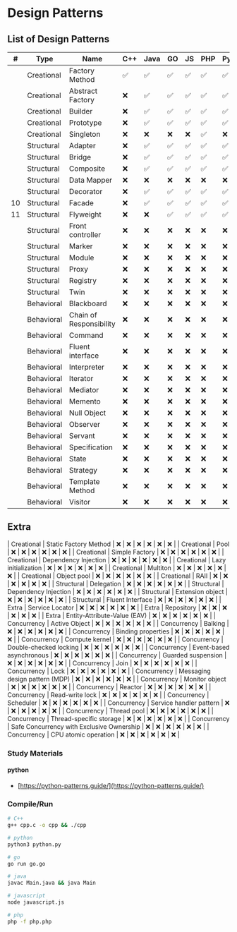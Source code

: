 # Design Patterns

## List of Design Patterns

|  # | Type        | Name                                      | C++ | Java | GO | JS | PHP | Python |
|----|-------------|-------------------------------------------|-----|------|----|----|-----|--------|
|    | Creational  | Factory Method                            | ✅  | ✅   | ✅ | ✅ | ✅  | ✅     |
|    | Creational  | Abstract Factory                          | ❌  | ✅   | ✅ | ✅ | ✅  | ✅     |
|    | Creational  | Builder                                   | ❌  | ✅   | ✅ | ✅ | ✅  | ✅     |
|    | Creational  | Prototype                                 | ❌  | ✅   | ✅ | ✅ | ✅  | ✅     |
|    | Creational  | Singleton                                 | ❌  | ❌   | ❌ | ❌ | ✅  | ❌     |
|    | Structural  | Adapter                                   | ❌  | ✅   | ✅ | ✅ | ✅  | ✅     |
|    | Structural  | Bridge                                    | ❌  | ✅   | ✅ | ✅ | ✅  | ✅     |
|    | Structural  | Composite                                 | ❌  | ✅   | ✅ | ✅ | ✅  | ✅     |
|    | Structural  | Data Mapper                               | ❌  | ❌   | ❌ | ❌ | ❌  | ❌     |
|    | Structural  | Decorator                                 | ❌  | ✅   | ✅ | ✅ | ✅  | ✅     |
| 10 | Structural  | Facade                                    | ❌  | ✅   | ✅ | ✅ | ✅  | ✅     |
| 11 | Structural  | Flyweight                                 | ❌  | ❌   | ✅ | ✅ | ✅  | ✅     |
|    | Structural  | Front controller                          | ❌  | ❌   | ❌ | ❌ | ❌  | ❌     |
|    | Structural  | Marker                                    | ❌  | ❌   | ❌ | ❌ | ❌  | ❌     |
|    | Structural  | Module                                    | ❌  | ❌   | ❌ | ❌ | ❌  | ❌     |
|    | Structural  | Proxy                                     | ❌  | ❌   | ❌ | ❌ | ❌  | ❌     |
|    | Structural  | Registry                                  | ❌  | ❌   | ❌ | ❌ | ❌  | ❌     |
|    | Structural  | Twin                                      | ❌  | ❌   | ❌ | ❌ | ❌  | ❌     |
|    | Behavioral  | Blackboard                                | ❌  | ❌   | ❌ | ❌ | ❌  | ❌     |
|    | Behavioral  | Chain of Responsibility                   | ❌  | ❌   | ❌ | ❌ | ❌  | ❌     |
|    | Behavioral  | Command                                   | ❌  | ❌   | ❌ | ❌ | ❌  | ❌     |
|    | Behavioral  | Fluent interface                          | ❌  | ❌   | ❌ | ❌ | ❌  | ❌     |
|    | Behavioral  | Interpreter                               | ❌  | ❌   | ❌ | ❌ | ❌  | ❌     |
|    | Behavioral  | Iterator                                  | ❌  | ❌   | ❌ | ❌ | ❌  | ❌     |
|    | Behavioral  | Mediator                                  | ❌  | ❌   | ❌ | ❌ | ❌  | ❌     |
|    | Behavioral  | Memento                                   | ❌  | ❌   | ❌ | ❌ | ❌  | ❌     |
|    | Behavioral  | Null Object                               | ❌  | ❌   | ❌ | ❌ | ❌  | ❌     |
|    | Behavioral  | Observer                                  | ❌  | ❌   | ❌ | ❌ | ❌  | ❌     |
|    | Behavioral  | Servant                                   | ❌  | ❌   | ❌ | ❌ | ❌  | ❌     |
|    | Behavioral  | Specification                             | ❌  | ❌   | ❌ | ❌ | ❌  | ❌     |
|    | Behavioral  | State                                     | ❌  | ❌   | ❌ | ❌ | ❌  | ❌     |
|    | Behavioral  | Strategy                                  | ❌  | ❌   | ❌ | ❌ | ❌  | ❌     |
|    | Behavioral  | Template Method                           | ❌  | ❌   | ❌ | ❌ | ❌  | ❌     |
|    | Behavioral  | Visitor                                   | ❌  | ❌   | ❌ | ❌ | ❌  | ❌     |

## Extra
| Creational  | Static Factory Method                     | ❌  | ❌   | ❌ | ❌ | ❌  | ❌     |
| Creational  | Pool                                      | ❌  | ❌   | ❌ | ❌ | ❌  | ❌     |
| Creational  | Simple Factory                            | ❌  | ❌   | ❌ | ❌ | ❌  | ❌     |
| Creational  | Dependency Injection                      | ❌  | ❌   | ❌ | ❌ | ❌  | ❌     |
| Creational  | Lazy initialization                       | ❌  | ❌   | ❌ | ❌ | ❌  | ❌     |
| Creational  | Multiton                                  | ❌  | ❌   | ❌ | ❌ | ❌  | ❌     |
| Creational  | Object pool                               | ❌  | ❌   | ❌ | ❌ | ❌  | ❌     |
| Creational  | RAII                                      | ❌  | ❌   | ❌ | ❌ | ❌  | ❌     |
| Structural  | Delegation                                | ❌  | ❌   | ❌ | ❌ | ❌  | ❌     |
| Structural  | Dependency Injection                      | ❌  | ❌   | ❌ | ❌ | ❌  | ❌     |
| Structural  | Extension object                          | ❌  | ❌   | ❌ | ❌ | ❌  | ❌     |
| Structural  | Fluent Interface                          | ❌  | ❌   | ❌ | ❌ | ❌  | ❌     |
| Extra       | Service Locator                           | ❌  | ❌   | ❌ | ❌ | ❌  | ❌     |
| Extra       | Repository                                | ❌  | ❌   | ❌ | ❌ | ❌  | ❌     |
| Extra       | Entity-Attribute-Value (EAV)              | ❌  | ❌   | ❌ | ❌ | ❌  | ❌     |
| Concurrency | Active Object                             | ❌  | ❌   | ❌ | ❌ | ❌  | ❌     |
| Concurrency | Balking                                   | ❌  | ❌   | ❌ | ❌ | ❌  | ❌     |
| Concurrency | Binding properties                        | ❌  | ❌   | ❌ | ❌ | ❌  | ❌     |
| Concurrency | Compute kernel                            | ❌  | ❌   | ❌ | ❌ | ❌  | ❌     |
| Concurrency | Double-checked locking                    | ❌  | ❌   | ❌ | ❌ | ❌  | ❌     |
| Concurrency | Event-based asynchronous                  | ❌  | ❌   | ❌ | ❌ | ❌  | ❌     |
| Concurrency | Guarded suspension                        | ❌  | ❌   | ❌ | ❌ | ❌  | ❌     |
| Concurrency | Join                                      | ❌  | ❌   | ❌ | ❌ | ❌  | ❌     |
| Concurrency | Lock                                      | ❌  | ❌   | ❌ | ❌ | ❌  | ❌     |
| Concurrency | Messaging design pattern (MDP)            | ❌  | ❌   | ❌ | ❌ | ❌  | ❌     |
| Concurrency | Monitor object                            | ❌  | ❌   | ❌ | ❌ | ❌  | ❌     |
| Concurrency | Reactor                                   | ❌  | ❌   | ❌ | ❌ | ❌  | ❌     |
| Concurrency | Read-write lock                           | ❌  | ❌   | ❌ | ❌ | ❌  | ❌     |
| Concurrency | Scheduler                                 | ❌  | ❌   | ❌ | ❌ | ❌  | ❌     |
| Concurrency | Service handler pattern                   | ❌  | ❌   | ❌ | ❌ | ❌  | ❌     |
| Concurrency | Thread pool                               | ❌  | ❌   | ❌ | ❌ | ❌  | ❌     |
| Concurrency | Thread-specific storage                   | ❌  | ❌   | ❌ | ❌ | ❌  | ❌     |
| Concurrency | Safe Concurrency with Exclusive Ownership | ❌  | ❌   | ❌ | ❌ | ❌  | ❌     |
| Concurrency | CPU atomic operation                      | ❌  | ❌   | ❌ | ❌ | ❌  | ❌     |

### Study Materials

#### python

- [https://python-patterns.guide/](https://python-patterns.guide/)

### Compile/Run

```bash
# C++
g++ cpp.c -o cpp && ./cpp

# python
python3 python.py

# go
go run go.go

# java
javac Main.java && java Main

# javascript
node javascript.js

# php
php -f php.php
```
